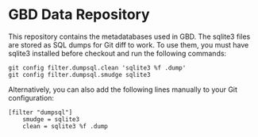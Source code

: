# GBD Data Repository

This repository contains the metadatabases used in GBD.
The sqlite3 files are stored as SQL dumps for Git diff to work.
To use them, you must have sqlite3 installed before checkout and run the following commands:
```
git config filter.dumpsql.clean 'sqlite3 %f .dump'
git config filter.dumpsql.smudge sqlite3
```

Alternatively, you can also add the following lines manually to your Git configuration:
```
[filter "dumpsql"]
	smudge = sqlite3
	clean = sqlite3 %f .dump
```